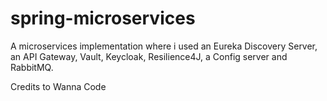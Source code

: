 # spring-microservices

A microservices implementation where i used an Eureka Discovery Server, an API Gateway, Vault, Keycloak, Resilience4J, a Config server and RabbitMQ.

Credits to Wanna Code
